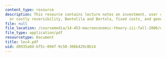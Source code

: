 ```yaml
---
content_type: resource
description: This resource contains lecture notes on investment, user cost, irreversibility
  or costly reversibility, Bentolila and Bertola, fixed costs, and generalized hazard.
file: null
file_location: /coursemedia/14-453-macroeconomic-theory-iii-fall-2006/d8935a0dbf5c094f9c58306b429c8b14_lec4.pdf
file_type: application/pdf
resourcetype: Document
title: lec4.pdf
uid: d8935a0d-bf5c-094f-9c58-306b429c8b14
---
```


